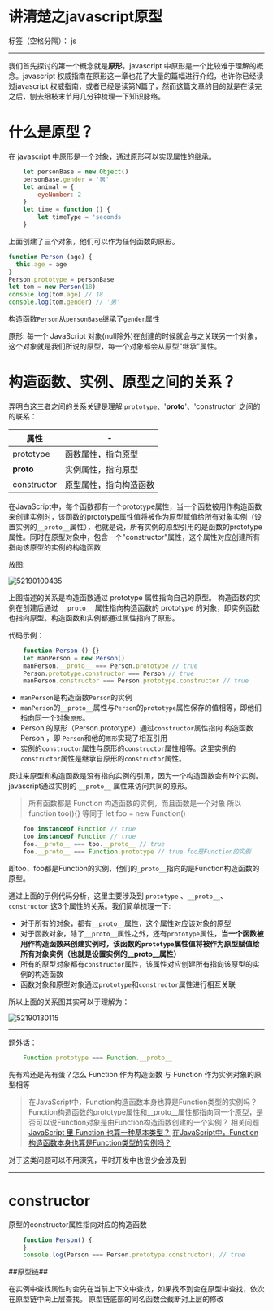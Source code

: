 # 讲清楚之javascript原型

标签（空格分隔）： js

---

我们首先探讨的第一个概念就是**原形**，javascript 中原形是一个比较难于理解的概念。javascript 权威指南在原形这一章也花了大量的篇幅进行介绍，也许你已经读过javascript 权威指南，或者已经是读第N篇了，然而这篇文章的目的就是在读完之后，刨去细枝末节用几分钟梳理一下知识脉络。
# 什么是原型？

在 javascript 中原形是一个对象，通过原形可以实现属性的继承。
```javascript
    let personBase = new Object()
    personBase.gender = '男'
    let animal = {
        eyeNumber: 2
    }
    let time = function () {
        let timeType = 'seconds'
    }
```

上面创建了三个对象，他们可以作为任何函数的原形。

```JavaScript
function Person (age) {
  this.age = age
}
Person.prototype = personBase
let tom = new Person(18)
console.log(tom.age) // 18
console.log(tom.gender) // '男'
```

构造函数`Person`从`personBase`继承了`gender`属性

原形: 每一个 JavaScript 对象(null除外)在创建的时候就会与之关联另一个对象，这个对象就是我们所说的原型，每一个对象都会从原型"继承"属性。


# 构造函数、实例、原型之间的关系？

弄明白这三者之间的关系关键是理解 `prototype`、'__proto__'、'constructor' 之间的的联系：

| 属性 | - |
| ---- | -- |
| prototype  | 函数属性，指向原型 |
| __proto__ | 实例属性，指向原型 |
| constructor | 原型属性，指向构造函数 |

在JavaScript中，每个函数都有一个prototype属性，当一个函数被用作构造函数来创建实例时，该函数的prototype属性值将被作为原型赋值给所有对象实例（设置实例的`__proto__`属性），也就是说，所有实例的原型引用的是函数的prototype属性。同时在原型对象中，包含一个"constructor"属性，这个属性对应创建所有指向该原型的实例的构造函数

放图:

![52190100435](C:\Users\Administrator\Dropbox\doc\1521901004358.png)

上图描述的关系是构造函数通过 prototype 属性指向自己的原型。 构造函数的实例在创建后通过 `__proto__` 属性指向构造函数的 prototype 的对象，即实例函数也指向原型。构造函数和实例都通过属性指向了原形。

代码示例：

```javascript
    function Person () {}
    let manPerson = new Person()
    manPerson.__proto__ === Person.prototype // true
    Person.prototype.constructor === Person // true
    manPerson.constructor === Person.prototype.constructor // true
```
- `manPerson`是构造函数`Person`的实例
- `manPerson`的`__proto__`属性与`Person`的`prototype`属性保存的值相等，即他们指向同一个对象`原形`。
- Person 的原形（Person.prototype）通过`constructor`属性指向 构造函数 Person ，即 `Person`和他的`原形`实现了相互引用
- 实例的`constructor`属性与原形的`constructor`属性相等。这里实例的`constructor`属性是继承自原形的`constructor`属性。

反过来原型和构造函数是没有指向实例的引用，因为一个构造函数会有N个实例。javascript通过实例的  `__proto__` 属性来访问共同的原形。

> 所有函数都是 Function 构造函数的实例，而且函数是一个对象
> 所以 function too(){} 等同于 let foo = new Function()
```javascript
    foo instanceof Function // true
    too instanceof Function // true
    foo.__proto__ === too.__proto__ // true
    foo.__proto__ === Function.prototype // true foo是Function的实例
```
即too、foo都是Function的实例，他们的`_proto__`指向的是Function构造函数的原型。

通过上面的示例代码分析，这里主要涉及到 `prototype` 、`__proto__`、`constructor` 这3个属性的关系。我们简单梳理一下:

- 对于所有的对象，都有`__proto__`属性，这个属性对应该对象的原型
- 对于函数对象，除了`__proto__`属性之外，还有`prototype`属性，**当一个函数被用作构造函数来创建实例时，该函数的`prototype`属性值将被作为原型赋值给所有对象实例（也就是设置实例的__proto__属性）**
- 所有的原型对象都有`constructor`属性，该属性对应创建所有指向该原型的实例的构造函数
- 函数对象和原型对象通过`prototype`和`constructor`属性进行相互关联

所以上面的关系图其实可以于理解为：

![52190130115](C:\Users\Administrator\Dropbox\doc\1521901301152.png)





----------


题外话：
```javascript
    Function.prototype === Function.__proto__
```
先有鸡还是先有蛋？怎么 Function 作为构造函数 与 Function 作为实例对象的原型相等

> 在JavaScript中，Function构造函数本身也算是Function类型的实例吗？Function构造函数的prototype属性和__proto__属性都指向同一个原型，是否可以说Function对象是由Function构造函数创建的一个实例？
> 相关问题
> [JavaScript 里 Function 也算一种基本类型？][1]
> [在JavaScript中，Function构造函数本身也算是Function类型的实例吗？][2]

对于这类问题可以不用深究，平时开发中也很少会涉及到

----------

# constructor

原型的constructor属性指向对应的构造函数

```javascript
    function Person() {
    }
    console.log(Person === Person.prototype.constructor); // true
```
##原型链##

在实例中查找属性时会先在当前上下文中查找，如果找不到会在原型中查找，依次在原型链中向上层查找。
原型链底部的同名函数会截断对上层的修改


[1]: https://www.zhihu.com/question/24804474
[2]: https://www.zhihu.com/question/31333084/answer/152086175
